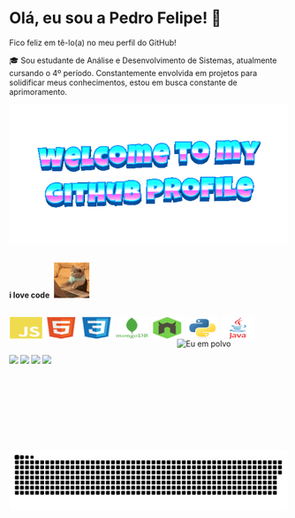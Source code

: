 # Olá, eu sou a Pedro Felipe! 👋

Fico feliz em tê-lo(a) no meu perfil do GitHub!

🎓 Sou estudante de Análise e Desenvolvimento de Sistemas, atualmente cursando o 4º período. Constantemente envolvida em projetos para solidificar meus conhecimentos, estou em busca constante de aprimoramento.

<div align="center">
	<img src="welcome-header.gif" alt="welcome to my github profile">
	<br>
	<br>
</div>

**i love code**&nbsp;&nbsp;![](cat-typing.gif)&nbsp;&nbsp;

  <div style="display: inline_block"><br>
  <img align="center" alt="Pedro-Js" height="40" width="60" src="https://raw.githubusercontent.com/devicons/devicon/master/icons/javascript/javascript-plain.svg">
  <img align="center" alt="Pedro-HTML" height="40" width="60" src="https://raw.githubusercontent.com/devicons/devicon/master/icons/html5/html5-original.svg">
  <img align="center" alt="Pedro-CSS" height="40" width="60" src="https://raw.githubusercontent.com/devicons/devicon/master/icons/css3/css3-original.svg">
  <img align="center" alt="Pedro-MongoDB" height="40" width="60" src="https://github.com/devicons/devicon/blob/master/icons/mongodb/mongodb-plain-wordmark.svg">
  <img align="center" alt="Pedro-Nodemon" height="40" width="60" src="https://github.com/devicons/devicon/blob/master/icons/nodemon/nodemon-original.svg">
  <img align="center" alt="Pedro-Python" height="40" width="60" src="https://github.com/devicons/devicon/blob/master/icons/python/python-original.svg">
  <img align="center" alt="Pedro-Java" height="40" width="60" src="https://github.com/devicons/devicon/blob/master/icons/java/java-original-wordmark.svg">


  
	  
 <img align="right" height="200" width="200" src="https://media.discordapp.net/attachments/1240310922086453373/1240311943835680818/porco_nave_espacial.png?ex=66461a03&is=6644c883&hm=514e9675e75813418f5b564a2fbc0239f81a1934379d8140a1b114509224feb4&=&format=webp&quality=lossless" alt="Eu em polvo">
</div>
  
  ##
  
<div>
  <a href="https://www.linkedin.com/in/pedro-felipe-7116351a8/" target="_blank"><img src="https://img.shields.io/badge/-LinkedIn-%230077B5?style=for-the-badge&logo=linkedin&logoColor=white" target="_blank"></a>  
  <a href = "mailto:pedrofelipemsilva@gmail.com"><img src="https://img.shields.io/badge/-Gmail-%23333?style=for-the-badge&logo=gmail&logoColor=white" target="_blank"></a> 
  <a href="https://codepen.io/p_felipe" target="_blank"><img src="https://img.shields.io/badge/Codepen-000000?style=for-the-badge&logo=codepen&logoColor=white" target="_blank"></a>
  <a href="https://instagram.com/_peedrozx" target="_blank"><img src="https://img.shields.io/badge/-Instagram-%23E4405F?style=for-the-badge&logo=instagram&logoColor=white" target="_blank"></a> 
</div>
  
   ![Snake animation](https://github.com/p-felipebr/p-felipebr/blob/output/github-contribution-grid-snake.svg)

